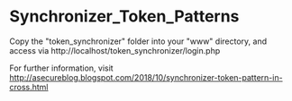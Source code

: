 # Synchronizer_Token_Patterns

Copy the "token_synchronizer" folder into your "www" directory, and access via http://localhost/token_synchronizer/login.php

For further information, visit http://asecureblog.blogspot.com/2018/10/synchronizer-token-pattern-in-cross.html